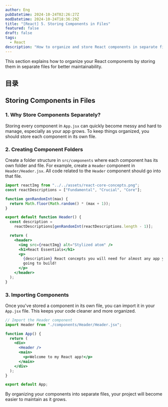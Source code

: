 ```yaml
---
author: Eng
pubDatetime: 2024-10-24T02:26:27Z
modDatetime: 2024-10-24T18:36:29Z
title: "[React] 5. Storing Components in Files"
featured: false
draft: false
tags:
  - React
description: "How to organize and store React components in separate files for better structure."
---
```


This section explains how to organize your React components by storing them in separate files for better maintainability.

## 目录

## Storing Components in Files

### 1. Why Store Components Separately?

Storing every component in `App.jsx` can quickly become messy and hard to manage, especially as your app grows. To keep things organized, you should store each component in its own file.

### 2. Creating Component Folders

Create a folder structure in `src/components` where each component has its own folder and file. For example, create a `Header` component in `Header/Header.jsx`. All code related to the `Header` component should go into that file.

```jsx
import reactImg from "../../assets/react-core-concepts.png";
const reactDescriptions = ["Fundamental", "Crucial", "Core"];

function genRandomInt(max) {
  return Math.floor(Math.random() * (max + 1));
}

export default function Header() {
  const description =
    reactDescriptions[genRandomInt(reactDescriptions.length - 1)];

  return (
    <header>
      <img src={reactImg} alt="Stylized atom" />
      <h1>React Essentials</h1>
      <p>
        {description} React concepts you will need for almost any app you are
        going to build!
      </p>
    </header>
  );
}
```

### 3. Importing Components

Once you've stored a component in its own file, you can import it in your `App.jsx` file. This keeps your code cleaner and more organized.

```jsx
// Import the Header component
import Header from "./components/Header/Header.jsx";

function App() {
  return (
    <div>
      <Header />
      <main>
        <p>Welcome to my React app!</p>
      </main>
    </div>
  );
}

export default App;
```

By organizing your components into separate files, your project will become easier to maintain as it grows.
